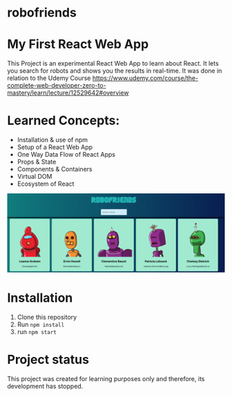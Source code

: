 # robofriends

# My First React Web App
This Project is an experimental React Web App to learn about React. It lets you search for robots and shows you the results in real-time. It was done in relation to the Udemy Course https://www.udemy.com/course/the-complete-web-developer-zero-to-mastery/learn/lecture/12529642#overview 

# Learned Concepts: 
- Installation & use of npm
- Setup of a React Web App
- One Way Data Flow of React Apps
- Props & State 
- Components & Containers
- Virtual DOM
- Ecosystem of React

![Screenshot](RoboFriends.png)


# Installation
1. Clone this repository
2. Run ```npm install```
3. run ```npm start```


# Project status
This project was created for learning purposes only and therefore, its development has stopped. 